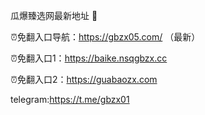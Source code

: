 瓜爆臻选网最新地址 👋

⏰免翻入口导航：https://gbzx05.com/ （最新）

⏰免翻入口1：https://baike.nsqgbzx.cc

⏰免翻入口2：https://guabaozx.com

telegram:https://t.me/gbzx01
